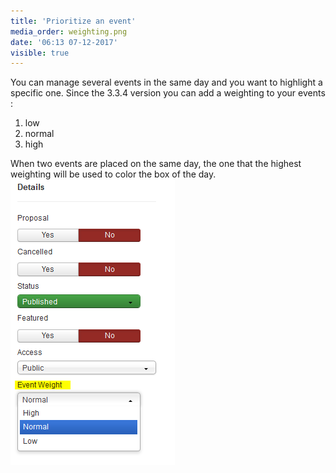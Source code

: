 ```yaml
---
title: 'Prioritize an event'
media_order: weighting.png
date: '06:13 07-12-2017'
visible: true
---
```


You can manage several events in the same day and you want to highlight a specific one. Since the 3.3.4 version you can add a weighting to your events :

1. low
2. normal
3. high

When two events are placed on the same day, the one that the highest weighting will be used to color the box of the day.
![](weighting.png)